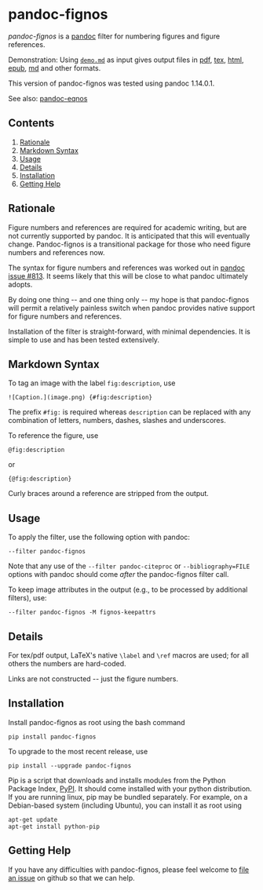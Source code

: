 
pandoc-fignos
=============

*pandoc-fignos* is a [pandoc] filter for numbering figures and figure references.

Demonstration: Using [`demo.md`] as input gives output files in [pdf], [tex], [html], [epub], [md] and other formats.

This version of pandoc-fignos was tested using pandoc 1.14.0.1.

See also: [pandoc-eqnos]

[pandoc]: http://pandoc.org/
[`demo.md`]: https://raw.githubusercontent.com/tomduck/pandoc-fignos/master/demos/demo.md
[pdf]: https://raw.githubusercontent.com/tomduck/pandoc-fignos/master/demos/out/demo.pdf
[tex]: https://raw.githubusercontent.com/tomduck/pandoc-fignos/master/demos/out/demo.tex
[html]: https://rawgit.com/tomduck/pandoc-fignos/master/demos/out/demo.html
[epub]: https://raw.githubusercontent.com/tomduck/pandoc-fignos/master/demos/out/demo.epub
[md]: https://github.com/tomduck/pandoc-fignos/blob/master/demos/out/demo.md
[pandoc-eqnos]: https://github.com/tomduck/pandoc-eqnos


Contents
--------

 1. [Rationale](#rationale)
 2. [Markdown Syntax](#markdown-syntax)
 3. [Usage](#usage)
 4. [Details](#details)
 5. [Installation](#installation)
 6. [Getting Help](#getting-help)


Rationale
---------

Figure numbers and references are required for academic writing, but are not currently supported by pandoc.  It is anticipated that this will eventually change.  Pandoc-fignos is a transitional package for those who need figure numbers and references now.

The syntax for figure numbers and references was worked out in [pandoc issue #813].  It seems likely that this will be close to what pandoc ultimately adopts.

By doing one thing -- and one thing only -- my hope is that pandoc-fignos will permit a relatively painless switch when pandoc provides native support for figure numbers and references.

Installation of the filter is straight-forward, with minimal dependencies.  It is simple to use and has been tested extensively.

[pandoc issue #813]: https://github.com/jgm/pandoc/issues/813


Markdown Syntax
---------------

To tag an image with the label `fig:description`, use

    ![Caption.](image.png) {#fig:description}

The prefix `#fig:` is required whereas `description` can be replaced with any combination of letters, numbers, dashes, slashes and underscores.

To reference the figure, use

    @fig:description

or

    {@fig:description}

Curly braces around a reference are stripped from the output.


Usage
-----

To apply the filter, use the following option with pandoc:

    --filter pandoc-fignos

Note that any use of the `--filter pandoc-citeproc` or `--bibliography=FILE` options with pandoc should come *after* the pandoc-fignos filter call.

To keep image attributes in the output (e.g., to be processed by additional filters), use:

    --filter pandoc-fignos -M fignos-keepattrs


Details
-------

For tex/pdf output, LaTeX's native `\label` and `\ref` macros are used; for all others the numbers are hard-coded.

Links are not constructed -- just the figure numbers.


Installation
------------

Install pandoc-fignos as root using the bash command

    pip install pandoc-fignos 

To upgrade to the most recent release, use

    pip install --upgrade pandoc-fignos 

Pip is a script that downloads and installs modules from the Python Package Index, [PyPI].  It should come installed with your python distribution.  If you are running linux, pip may be bundled separately.  For example, on a Debian-based system (including Ubuntu), you can install it as root using

    apt-get update
    apt-get install python-pip

[PyPI]: https://pypi.python.org/pypi


Getting Help
------------

If you have any difficulties with pandoc-fignos, please feel welcome to [file an issue] on github so that we can help.

[file an issue]: https://github.com/tomduck/pandoc-fignos/issues
